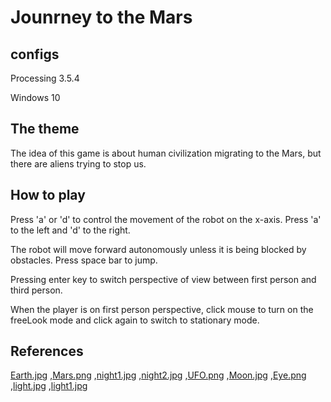 # Jounrney to the Mars

## configs
Processing 3.5.4

Windows 10
 
## The theme
The idea of this game is about human civilization migrating to the Mars, but there are aliens trying to stop us.

## How to play
Press 'a' or 'd' to control the movement of the robot on the x-axis. Press 'a' to the left and 'd' to the right.

The robot will move forward autonomously unless it is being blocked by obstacles. Press space bar to jump.

Pressing enter key to switch perspective of view between first person and third person.

When the player is on first person perspective, click mouse to turn on the freeLook mode and click again to switch to stationary mode. 

## References

[Earth.jpg](https://www.seekpng.com/ipng/u2t4u2e6i1u2e6i1_earth-transparent-file-earth-png-europe/)
,[Mars.png](https://www.freepnglogos.com/images/mars-18087.html)
,[night1.jpg](https://lovepik.com/image-610757130/summer-summer-night-starry-sky-theme-stars.html)
,[night2.jpg](https://www.iconspng.com/image/58058/starry-sky-at-night)
,[UFO.png](https://encrypted-tbn0.gstatic.com/images?q=tbn:ANd9GcSvpfOt374tPJi3PWnIrnf0ZgKSdWk96MVwaA&usqp=CAU)
,[Moon.jpg](https://www.google.com/url?sa=i&url=https%3A%2F%2Fwww.refinery29.com%2Fen-us%2F2021%2F08%2F10640399%2Fwhen-is-full-moon-in-aquarius-august-2021-meaning&psig=AOvVaw3dpGhlR2oDw0IQTxR4l1j3&ust=1639471769109000&source=images&cd=vfe&ved=0CAsQjRxqFwoTCLi6v7iy4PQCFQAAAAAdAAAAABAD)
,[Eye.png](https://www.google.com/imgres?imgurl=https%3A%2F%2Fwww.pngitem.com%2Fpimgs%2Fm%2F109-1094560_transparent-illuminati-png-all-seeing-eye-png-png.png&imgrefurl=https%3A%2F%2Fwww.pngitem.com%2Fmiddle%2FJbiJix_transparent-illuminati-png-all-seeing-eye-png-png%2F&tbnid=HP7w3T8tzpsclM&vet=12ahUKEwjr7O7EsuD0AhVisHIEHVElAMQQMygAegUIARCfAQ..i&docid=zW4oogsBRfeqOM&w=860&h=896&itg=1&q=all%20seeing%20eyes%20png&hl=zh-CN&ved=2ahUKEwjr7O7EsuD0AhVisHIEHVElAMQQMygAegUIARCfAQ)
,[light.jpg](https://www.google.com/url?sa=i&url=https%3A%2F%2Fwww.citypng.com%2Fphoto%2F13182%2Fhd-white-shine-spark-star-png&psig=AOvVaw0N3WepmamDgLyDzUxKfJJg&ust=1639471659502000&source=images&cd=vfe&ved=2ahUKEwiF1quAsuD0AhX-o3IEHb3EA00Qr4kDegQIARBv)
,[light1.jpg](https://www.google.com/url?sa=i&url=https%3A%2F%2Fpixlok.com%2Fimages%2Fwhite-star-glow-png-image-free-download%2F&psig=AOvVaw0N3WepmamDgLyDzUxKfJJg&ust=1639471659502000&source=images&cd=vfe&ved=0CKsBEK-JA2oXChMIyP_DjrLg9AIVAAAAAB0AAAAAEAI)

